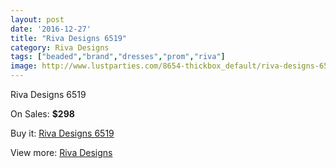 ```yaml
---
layout: post
date: '2016-12-27'
title: "Riva Designs 6519"
category: Riva Designs
tags: ["beaded","brand","dresses","prom","riva"]
image: http://www.lustparties.com/8654-thickbox_default/riva-designs-6519.jpg
---
```

Riva Designs 6519

On Sales: **$298**
<a href="https://www.lustparties.com/en/riva-designs/2958-riva-designs-6519.html"><amp-img layout="responsive" width="600" height="600" src="//www.lustparties.com/8654-thickbox_default/riva-designs-6519.jpg" alt="Riva Designs 6519 0" /></a>
<a href="https://www.lustparties.com/en/riva-designs/2958-riva-designs-6519.html"><amp-img layout="responsive" width="600" height="600" src="//www.lustparties.com/8655-thickbox_default/riva-designs-6519.jpg" alt="Riva Designs 6519 1" /></a>

Buy it: [Riva Designs 6519](https://www.lustparties.com/en/riva-designs/2958-riva-designs-6519.html "Riva Designs 6519")

View more: [Riva Designs](https://www.lustparties.com/en/6-riva-designs "Riva Designs")